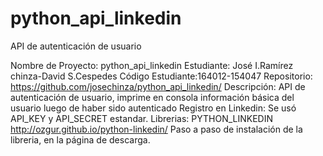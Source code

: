 # python_api_linkedin
API de autenticación de usuario

Nombre de Proyecto: python_api_linkedin
Estudiante: José I.Ramírez chinza-David S.Cespedes
Código Estudiante:164012-154047
Repositorio: https://github.com/josechinza/python_api_linkedin/
Descripción: API de autenticación de usuario, imprime en consola información básica del usuario luego de haber sido autenticado
Registro en Linkedin: Se usó API_KEY y API_SECRET estandar.
Librerias:
            PYTHON_LINKEDIN     http://ozgur.github.io/python-linkedin/
            Paso a paso de instalación de la libreria, en la página de descarga.

